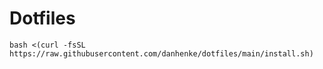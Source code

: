 # Dotfiles

```shell
bash <(curl -fsSL https://raw.githubusercontent.com/danhenke/dotfiles/main/install.sh)
```
